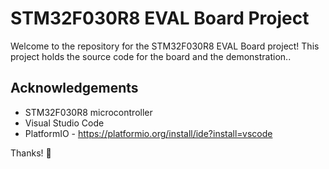 # STM32F030R8 EVAL Board Project

Welcome to the repository for the STM32F030R8 EVAL Board project! This project holds the source code for the board and the demonstration..

## Acknowledgements

- STM32F030R8 microcontroller
- Visual Studio Code
- PlatformIO - https://platformio.org/install/ide?install=vscode 


Thanks! 🚀
